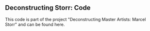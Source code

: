 ## Deconstructing Storr: Code

This code is part of the project "Deconstructing Master Artists: Marcel Storr" and can be found here.
